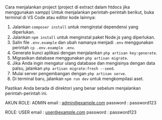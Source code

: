 Cara menjalankan project (project di extract dalam htdocs jika menggunakan xampp)
Untuk menjalankan perintah-perintah berikut, buka terminal di VS Code atau editor kode lainnya:
1. Jalankan `composer install` untuk menginstal dependensi yang diperlukan.
2. Jalankan `npm install` untuk menginstal paket Node.js yang diperlukan.
3. Salin file `.env.example` dan ubah namanya menjadi `.env` menggunakan perintah `cp .env.example .env`.
4. Generate kunci aplikasi dengan menjalankan `php artisan key:generate`.
5. Migrasikan database menggunakan `php artisan migrate`.
6. Jika Anda ingin mengatur ulang database dan mengisinya dengan data palsu, jalankan `php artisan migrate:fresh --seed`.
7. Mulai server pengembangan dengan `php artisan serve`.
8. Di terminal baru, jalankan `npm run dev` untuk mengkompilasi aset.

Pastikan Anda berada di direktori yang benar sebelum menjalankan perintah-perintah ini.

AKUN
ROLE: ADMIN
email : admin@example.com
password : password123

ROLE: USER
email : user@example.com
password : password123
